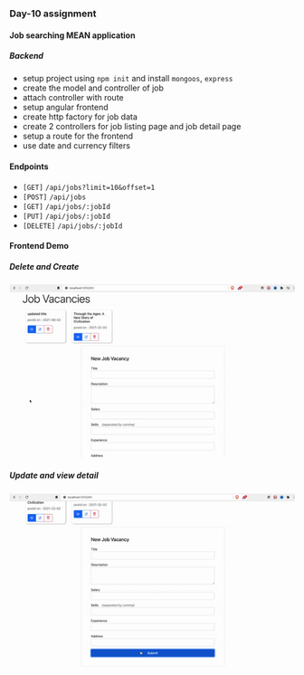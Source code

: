 ### Day-10 assignment 

#### Job searching MEAN application

##### Backend 


* setup project using `npm init` and install `mongoos`, `express` 
* create the model and controller of job
* attach controller with route
* setup angular frontend
* create http factory for job data
* create 2 controllers for job listing page and job detail page
* setup a route for the frontend 
* use date and currency filters

#### Endpoints

* `[GET]` `/api/jobs?limit=10&offset=1`
* `[POST]` `/api/jobs`
* `[GET]` `/api/jobs/:jobId`
* `[PUT]` `/api/jobs/:jobId`
* `[DELETE]` `/api/jobs/:jobId`

#### Frontend Demo

##### Delete and Create

![Delete, Create](./submissions/part-1.gif)

##### Update and view detail

![Update, Detail](./submissions/part-2.gif)